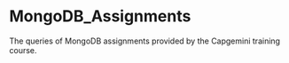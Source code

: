 # MongoDB_Assignments

The queries of MongoDB assignments provided by the Capgemini training course.
